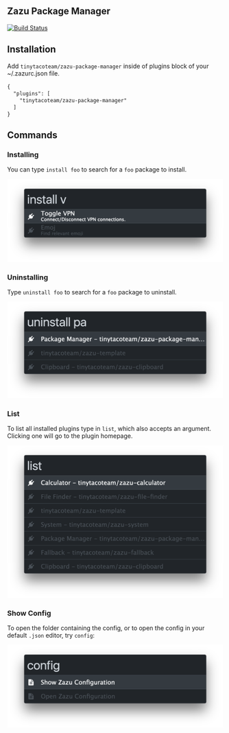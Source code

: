 ## Zazu Package Manager

[![Build Status](https://travis-ci.org/tinytacoteam/zazu-package-manager.svg?branch=master)](https://travis-ci.org/tinytacoteam/zazu-package-manager)

## Installation

Add `tinytacoteam/zazu-package-manager` inside of plugins block of your ~/.zazurc.json file.

```
{
  "plugins": [
    "tinytacoteam/zazu-package-manager"
  ]
}
```

## Commands

### Installing

You can type `install foo` to search for a `foo` package to install.

![install](./screenshots/install.png)

### Uninstalling

Type `uninstall foo` to search for a `foo` package to uninstall.

![uninstall](./screenshots/uninstall.png)

### List

To list all installed plugins type in `list`, which also accepts an argument.
Clicking one will go to the plugin homepage.

![list](./screenshots/list.png)

### Show Config

To open the folder containing the config, or to open the config in your default
`.json` editor, try `config`:

![config](./screenshots/config.png)
